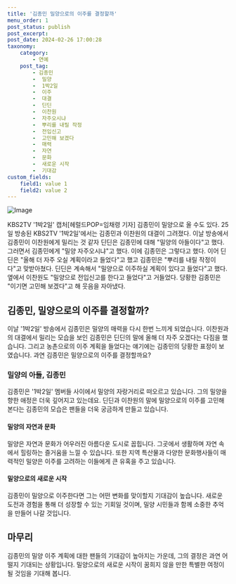 ```yaml
---
title: '김종민 밀양으로의 이주를 결정할까'
menu_order: 1
post_status: publish
post_excerpt: 
post_date: 2024-02-26 17:00:28
taxonomy:
    category:
        - 연예
    post_tag:
        - 김종민
        -  밀양
        -  1박2일
        -  이주
        -  대결
        -  딘딘
        -  이찬원
        -  자주오시냐
        -  뿌리를 내릴 작정
        -  전입신고
        -  고민해 보겠다
        -  매력
        -  자연
        -  문화
        -  새로운 시작
        -  기대감
custom_fields:
    field1: value 1
    field2: value 2
---
```


![Image](https://mimgnews.pstatic.net/image/112/2024/02/25/202402251852203971790_20240225185249_01_20240225185301204.jpg?type=w540)

KBS2TV '1박2일' 캡처[헤럴드POP=임채령 기자] 김종민이 밀양으로 올 수도 있다. 25일 방송된 KBS2TV '1박2일'에서는 김종민과 이찬원의 대결이 그려졌다. 이날 방송에서 김종민이 이찬원에게 밀리는 것 같자 딘딘은 김종민에 대해 "밀양의 아들이다"고 했다. 그러면서 김종민에게 "밀양 자주오시냐"고 했다. 이에 김종민은 그렇다고 했다. 이어 딘딘은 "올해 더 자주 오실 계획이라고 들었다"고 했고 김종민은 "뿌리를 내릴 작정이다"고 맞받아쳤다. 딘딘은 계속해서 "밀양으로 이주하실 계획이 있다고 들었다"고 했다. 옆에서 이찬원도 "밀양으로 전입신고를 한다고 들었다"고 거들었다. 당황한 김종민은 "이기면 고민해 보겠다"고 해 웃음을 자아냈다.
## 김종민, 밀양으로의 이주를 결정할까?
이날 '1박2일' 방송에서 김종민은 밀양의 매력을 다시 한번 느끼게 되었습니다. 이찬원과의 대결에서 밀리는 모습을 보인 김종민은 딘딘의 말에 올해 더 자주 오겠다는 다짐을 했습니다. 그리고 농촌으로의 이주 계획을 들었다는 얘기에는 김종민의 당황한 표정이 보였습니다. 과연 김종민은 밀양으로의 이주를 결정할까요?
### 밀양의 아들, 김종민
김종민은 '1박2일' 멤버들 사이에서 밀양의 자랑거리로 떠오르고 있습니다. 그의 밀양을 향한 애정은 더욱 깊어지고 있는데요. 딘딘과 이찬원의 말에 밀양으로의 이주를 고민해 본다는 김종민의 모습은 팬들을 더욱 궁금하게 만들고 있습니다.
#### 밀양의 자연과 문화
밀양은 자연과 문화가 어우러진 아름다운 도시로 꼽힙니다. 그곳에서 생활하며 자연 속에서 힐링하는 즐거움을 느낄 수 있습니다. 또한 지역 특산물과 다양한 문화행사들이 매력적인 밀양은 이주를 고려하는 이들에게 큰 유혹을 주고 있습니다.
#### 밀양으로의 새로운 시작
김종민이 밀양으로 이주한다면 그는 어떤 변화를 맞이할지 기대감이 높습니다. 새로운 도전과 경험을 통해 더 성장할 수 있는 기회일 것이며, 밀양 시민들과 함께 소중한 추억을 만들어 나갈 것입니다.
## 마무리
김종민의 밀양 이주 계획에 대한 팬들의 기대감이 높아지는 가운데, 그의 결정은 과연 어떨지 기대되는 상황입니다. 밀양으로의 새로운 시작이 꿈희지 않을 만한 특별한 여정이 될 것임을 기대해 봅니다.

